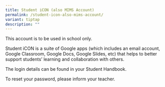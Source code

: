 ```yaml
---
title: Student iCON (also MIMS Account)
permalink: /student-icon-also-mims-account/
variant: tiptap
description: ""
---
```

<p>This account is to be used in school only.</p>
<p>Student iCON is a suite of Google apps (which includes an email account,
Google Classroom, Google Docs, Google Slides, etc) that helps to better
support students’ learning and collaboration with others.</p>
<p>The login details can be found in your Student Handbook.</p>
<p>To reset your password, please inform your teacher.</p>
